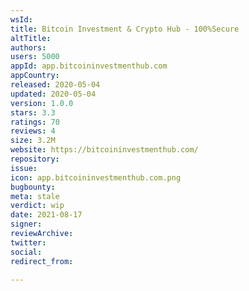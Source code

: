 ```yaml
---
wsId: 
title: Bitcoin Investment & Crypto Hub - 100%Secure
altTitle: 
authors: 
users: 5000
appId: app.bitcoininvestmenthub.com
appCountry: 
released: 2020-05-04
updated: 2020-05-04
version: 1.0.0
stars: 3.3
ratings: 70
reviews: 4
size: 3.2M
website: https://bitcoininvestmenthub.com/
repository: 
issue: 
icon: app.bitcoininvestmenthub.com.png
bugbounty: 
meta: stale
verdict: wip
date: 2021-08-17
signer: 
reviewArchive: 
twitter: 
social: 
redirect_from: 

---
```


